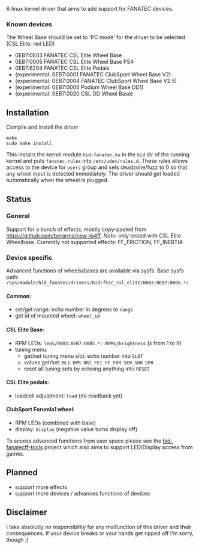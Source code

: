 A linux kernel driver that aims to add support for FANATEC devices.

### Known devices
The Wheel Base should be set to 'PC mode' for the driver to be selected (CSL Elite: red LED)
* 0EB7:0E03 FANATEC CSL Elite Wheel Base
* 0EB7:0005 FANATEC CSL Elite Wheel Base PS4
* 0EB7:6204 FANATEC CSL Elite Pedals
* (experimental: 0EB7:0001 FANATEC ClubSport Wheel Base V2)
* (experimental: 0EB7:0004 FANATEC ClubSport Wheel Base V2.5)
* (experimental: 0EB7:0006 Podium Wheel Base DD1)
* (experimental: 0EB7:0020 CSL DD Wheel Base)

## Installation
Compile and install the driver

```
make
sudo make install
```

This installs the kernel module `hid-fanatec.ko` in the `hid` dir of the running kernel and puts `fanatec.rules` into `/etc/udev/rules.d`. These rules allows access to the device for `users` group and sets deadzone/fuzz to 0 so that any wheel input is detected immediately.
The driver should get loaded automatically when the wheel is plugged.

## Status
### General
Support for a bunch of effects, mostly copy-pasted from https://github.com/berarma/new-lg4ff. _Note:_ only tested with CSL Elite Wheelbase.
Currently not supported effects: FF_FRICTION, FF_INERTIA

### Device specific
Advanced functions of wheels/bases are available via sysfs. Base sysfs path:
`/sys/module/hid_fanatec/drivers/hid:ftec_csl_elite/0003:0EB7:0005.*/`

#### Common:
- set/get range: echo number in degrees to `range`
- get id of mounted wheel: `wheel_id`

#### CSL Elite Base:
- RPM LEDs: `leds/0003:0EB7:0005.*::RPMx/brightness` (x from 1 to 9)
- tuning menu: 
    - get/set tuning menu slot: echo number into `SLOT`
    - values get/set: `BLI DPR DRI FEI FF FOR SEN SHO SPR`
    - reset all tuning sets by echoing anything into `RESET`

#### CSL Elite pedals: 
- loadcell adjustment: `load` (no readback yet)

#### ClubSport Forumla1 wheel:
- RPM LEDs (combined with base)
- display: `display` (negative value turns display off)


To access advanced functions from user space please see the [hid-fanatecff-tools](https://github.com/gotzl/hid-fanatecff-tools) project which also aims to support LED/Display access from games.

## Planned
- support more effects
- support more devices / advances functions of devices

## Disclaimer
I take absolutly *no* responsibility for any malfunction of this driver and their consequences. If your device breaks or your hands get ripped off I'm sorry, though ;)
